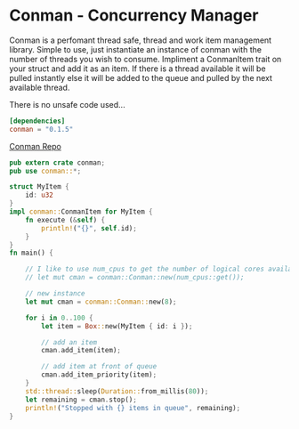 # Conman - Concurrency Manager

Conman is a perfomant thread safe, thread and work item management library.
Simple to use, just instantiate an instance of conman with the number of threads you wish to consume.
Impliment a ConmanItem trait on your struct and add it as an item. If there is a thread available it will be pulled instantly else it will be added to the queue and pulled by the next available thread.

There is no unsafe code used...

```toml
[dependencies]
conman = "0.1.5"
```

[Conman Repo](https://github.com/ikcore/IK.Rs.Conman "Conman Repository")

```Rust
pub extern crate conman;
pub use conman::*;

struct MyItem {
    id: u32
}
impl conman::ConmanItem for MyItem {
    fn execute (&self) {
        println!("{}", self.id);
    }
}
fn main() {

    // I like to use num_cpus to get the number of logical cores available
    // let mut cman = conman::Conman::new(num_cpus::get());

    // new instance
    let mut cman = conman::Conman::new(8);

    for i in 0..100 {
        let item = Box::new(MyItem { id: i });

        // add an item
        cman.add_item(item);

        // add item at front of queue
        cman.add_item_priority(item);
    }
    std::thread::sleep(Duration::from_millis(80));
    let remaining = cman.stop();
    println!("Stopped with {} items in queue", remaining);
}
```
